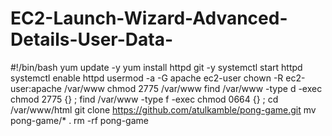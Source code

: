 # EC2-Launch-Wizard-Advanced-Details-User-Data-



#!/bin/bash
yum update -y
yum install httpd git -y
systemctl start httpd
systemctl enable httpd
usermod -a -G apache ec2-user
chown -R ec2-user:apache /var/www
chmod 2775 /var/www
find /var/www -type d -exec chmod 2775 {} \;
find /var/www -type f -exec chmod 0664 {} \;
cd /var/www/html
git clone https://github.com/atulkamble/pong-game.git
mv pong-game/* .
rm -rf pong-game
